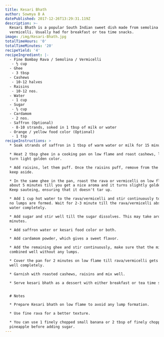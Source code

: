 ```yaml
---
title: Kesari Bhath
author: Sowmya B A
datePublished: 2017-12-26T13:29:31.119Z
description: >-
  Kesari Bhath is a popular South Indian sweet dish made from semolina or
  vermicelli. Usually had for breakfast or tea time snacks.
image: /img/Kesari-Bhath.jpg
totalTimeHours: '0'
totalTimeMinutes: '20'
recipeYield: '4'
recipeIngredient: |-
  - Fine Bombay Rava / Semolina / Vermicelli
   - ½ cup
  - Ghee
   - 3 tbsp
  - Cashews
   - 10-12 halves
  - Raisins
   - 10-12 nos.
  - Water
   - 1 cup
  - Sugar
   - ½ cup
  - Cardamom
   - 2 nos.
  - Saffron (Optional)
   - 8-10 strands, soked in 1 tbsp of milk or water
  - Orange / yellow food color (Optional)
   - 1 tsp
recipeInstructions: >
  * Soak strands of saffron in 1 tbsp of warm water or milk for 15 minutes.

  * Heat 2 tbsp ghee in a cooking pan on low flame and roast cashews, let them
  turn light golden color.

  * Add raisins, let them puff. Once the raisins puff, remove from the pan and
  keep aside.

  * In the same ghee in the pan, roast the rava or vermicelli on low flame for
  about 5 minutes till you get a nice aroma and it turns slightly golden brown.
  Keep sauteing, ensuring that it doesn't tar up.  

  * Add 1 cup hot water to the rava/vermicelli and stir continuously to ensure
  no lumps are formed. Wait for 2-3 minute till the rava/vermicelli absorbs the
  water completely.

  * Add sugar and stir well till the sugar dissolves. This may take around 2
  minutes.

  * Add saffron water or kesari food color or both.

  * Add cardamom powder, which gives a sweet flavor.

  * Add the remaining ghee and stir continuously, make sure that the mixture is
  combined well without any lumps.

  * Cover the pan for 2 minutes on low flame till rava/vermicelli gets cooked
  well completely.

  * Garnish with roasted cashews, raisins and mix well.

  * Serve kesari bhath as a dessert with either breakfast or tea time snacks.


  # Notes

  * Prepare Kesari bhath on low flame to avoid any lump formation.

  * Use fine rava for a better texture.

  * You can use 1 finely chopped small banana or 2 tbsp of finely chopped
  pineapple before adding sugar.
---
```






